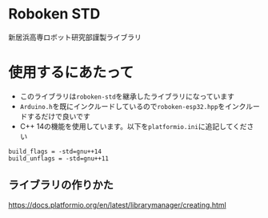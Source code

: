 # Roboken STD
新居浜高専ロボット研究部謹製ライブラリ

# 使用するにあたって
- このライブラリは`roboken-std`を継承したライブラリになっています
- `Arduino.h`を既にインクルードしているので`roboken-esp32.hpp`をインクルードするだけで良いです
- C++ 14の機能を使用しています。以下を`platformio.ini`に追記してください
```
build_flags = -std=gnu++14
build_unflags = -std=gnu++11
```

## ライブラリの作りかた
https://docs.platformio.org/en/latest/librarymanager/creating.html
